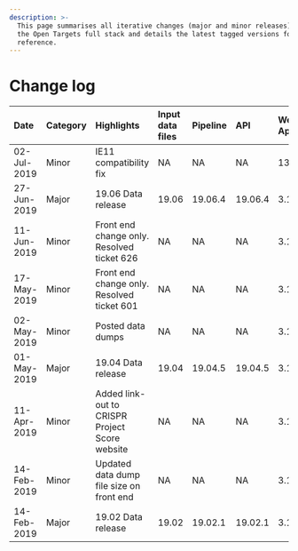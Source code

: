 ```yaml
---
description: >-
  This page summarises all iterative changes (major and minor releases) across
  the Open Targets full stack and details the latest tagged versions for
  reference.
---
```


# Change log

| Date | Category | Highlights | Input data files | Pipeline | API | Web App | Quay |
| :--- | :--- | :--- | :--- | :--- | :--- | :--- | :--- |
| 02-Jul-2019 | Minor | IE11 compatibility fix | NA | NA | NA | 13.13.1 | 19.06.5 |
| 27-Jun-2019 | Major | 19.06 Data release | 19.06 | 19.06.4 | 19.06.4 | 3.13.0 | 19.06.4 |
| 11-Jun-2019 | Minor | Front end change only.  Resolved ticket 626 | NA | NA | NA | 3.12.3 | 19.04.7 |
| 17-May-2019 | Minor | Front end change only.  Resolved ticket 601 | NA | NA | NA | 3.12.2 | 19.04.6 |
| 02-May-2019 | Minor | Posted data dumps | NA | NA | NA | 3.12.1 | 19.04.5 |
| 01-May-2019 | Major | 19.04 Data release | 19.04 | 19.04.5 | 19.04.5 | 3.12.0 | 19.04.5 |
| 11-Apr-2019 | Minor | Added link-out to CRISPR Project Score website | NA | NA | NA | 3.11.4 | 19.02.1 |
| 14-Feb-2019 | Minor | Updated data dump file size on front end | NA | NA | NA | 3.11.1 | NA |
| 14-Feb-2019 | Major | 19.02 Data release | 19.02 | 19.02.1 | 19.02.1 | 3.11.0 | NA |



